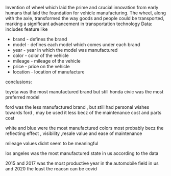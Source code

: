 Invention of wheel which laid the prime and crucial innovation from early humans that laid the foundation for vehicle manufacturing. The wheel, along with the axle, transformed the way goods and people could be transported, marking a significant advancement in transportation technology
Data: includes feature like
  - brand - defines the brand
  - model - defines each model which comes under each brand
  - year - year in which the model was manufactured
  - color - color of the vehicle
  - mileage -  mileage of the vehicle
  - price - price on the vehicle
  - location - location of manufacture

conclusions:


toyota was the most manufactured brand but still honda civic was the most preferred model

ford was the less manufactured brand , but still had personal wishes towards ford , may be used it less becz of the maintenance cost and parts cost

white and blue were the most manufactured colors most probably becz the reflecting effect , visibility ,resale value and ease of maintenance

mileage values didnt seem to be meaningful

los angeles was the most manufactured state in us according to the data

2015 and 2017 was the most productive year in the automobile field in us and 2020 the least the reaosn can be covid
